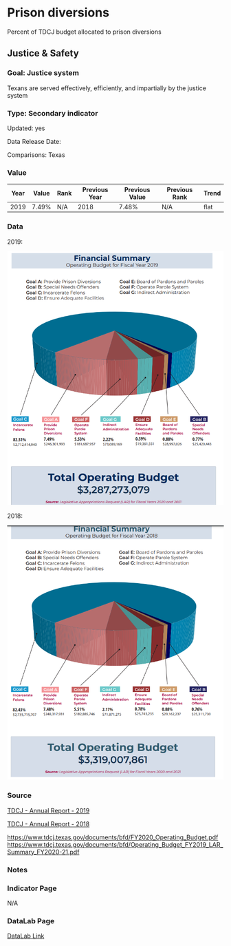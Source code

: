 # Prison diversions

Percent of TDCJ budget allocated to prison diversions

## Justice & Safety

### Goal: Justice system

Texans are served effectively, efficiently, and impartially by the justice system

### Type: Secondary indicator

Updated: yes

Data Release Date: 

Comparisons: Texas

### Value

| Year |  Value      | Rank     | Previous Year   | Previous Value | Previous Rank | Trend | 
| ----------- | ----------- | ----------- | ----------- | ----------- | ----------- | -----------|
|   2019      |   7.49%     |     N/A     |    2018      |    7.48%    |      N/A     |    flat    |


### Data

2019:

![2019](./2019.PNG)

2018:

![2018](./2018.PNG)

### Source

[TDCJ - Annual Report - 2019](https://www.tdcj.texas.gov/documents/Annual_Review_2019.pdf)

[TDCJ - Annual Report - 2018](https://www.tdcj.texas.gov/documents/Annual_Review_2018.pdf)

https://www.tdcj.texas.gov/documents/bfd/FY2020_Operating_Budget.pdf
https://www.tdcj.texas.gov/documents/bfd/Operating_Budget_FY2019_LAR_Summary_FY2020-21.pdf

### Notes



### Indicator Page

N/A

### DataLab Page

[DataLab Link](https://datalab.texas2036.org/TDCJCS2019/prison-statistics-of-texas?accesskey=mrcftkf)